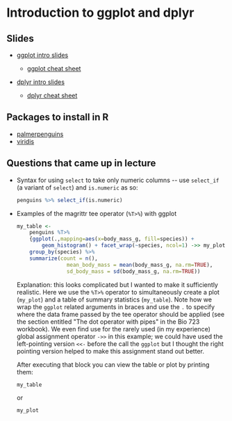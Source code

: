 

# Introduction to ggplot and dplyr

## Slides

* [ggplot intro slides](./ggplot-intro-slides.pdf)
    - [ggplot cheat sheet](https://github.com/rstudio/cheatsheets/blob/main/data-visualization-2.1.pdf)

* [dplyr intro slides](./dplyr-intro-slides.pdf)
    - [dplyr cheat sheet](https://github.com/rstudio/cheatsheets/blob/main/data-transformation.pdf)


## Packages to install in R

* [palmerpenguins](https://allisonhorst.github.io/palmerpenguins/)
* [viridis](https://sjmgarnier.github.io/viridis/index.html)


## Questions that came up in lecture

* Syntax for using `select` to take only numeric columns -- use `select_if` (a variant of `select`) and `is.numeric` as so:

    ```r
    penguins %>% select_if(is.numeric)
    ```

* Examples of the magrittr tee operator (`%T>%`) with ggplot

    ```r
    my_table <-
        penguins %T>% 
        {ggplot(.,mapping=aes(x=body_mass_g, fill=species)) + 
            geom_histogram() + facet_wrap(~species, ncol=1) ->> my_plot} %>%
        group_by(species) %>% 
        summarize(count = n(),
                    mean_body_mass = mean(body_mass_g, na.rm=TRUE),
                    sd_body_mass = sd(body_mass_g, na.rm=TRUE))
    ```


    Explanation: this looks complicated but I wanted to make it sufficiently realistic.  Here we use the `%T>%` operator to simultaneously create a plot (`my_plot`) and a table of summary statistics (`my_table`).  Note how we wrap the `ggplot` related arguments in braces and use the `.` to specify where the data frame passed by the tee operator should be applied (see the section entitled "The dot operator with pipes" in the Bio 723 workbook).  We even find use for the rarely used (in my experience) global assignment operator `->>` in this example; we could have used the left-pointing version `<<-` before the call the `ggplot` but I thought the right pointing version helped to make this assignment stand out better. 

    After executing that block you can view the table or plot by printing them:

    ```r
    my_table
    ```

    or 

    ```r
    my_plot
    ```